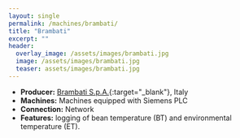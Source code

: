 ```yaml
---
layout: single
permalink: /machines/brambati/
title: "Brambati"
excerpt: ""
header:
  overlay_image: /assets/images/brambati.jpg
  image: /assets/images/brambati.jpg
  teaser: assets/images/brambati.jpg
---
```


* __Producer:__ [Brambati S.p.A.](http://www.brambati.it/){:target="_blank"}, Italy
* __Machines:__ Machines equipped with Siemens PLC
* __Connection:__ Network
* __Features:__ logging of bean temperature (BT) and environmental temperature (ET).